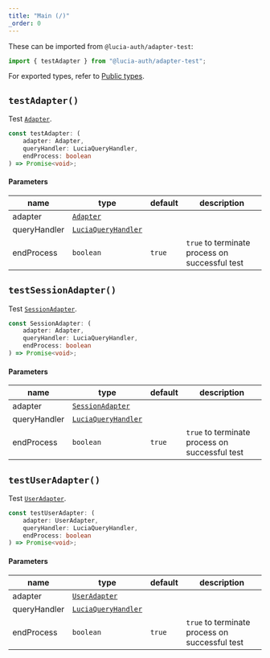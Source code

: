 ```yaml
---
title: "Main (/)"
_order: 0
---
```


These can be imported from `@lucia-auth/adapter-test`:

```ts
import { testAdapter } from "@lucia-auth/adapter-test";
```

For exported types, refer to [Public types](/reference/lucia-auth/types).

## `testAdapter()`

Test [`Adapter`](/reference/lucia-auth/types#adapter).

```ts
const testAdapter: (
	adapter: Adapter,
	queryHandler: LuciaQueryHandler,
	endProcess: boolean
) => Promise<void>;
```

#### Parameters

| name         | type                                                                   | default | description                                    |
| ------------ | ---------------------------------------------------------------------- | ------- | ---------------------------------------------- |
| adapter      | [`Adapter`](/reference/lucia-auth/types#adapter)                       |         |                                                |
| queryHandler | [`LuciaQueryHandler`](/reference/adapter-test/types#luciaqueryhandler) |         |                                                |
| endProcess   | `boolean`                                                              | `true`  | `true` to terminate process on successful test |

## `testSessionAdapter()`

Test [`SessionAdapter`](/reference/lucia-auth/types#sessionadapter).

```ts
const SessionAdapter: (
	adapter: Adapter,
	queryHandler: LuciaQueryHandler,
	endProcess: boolean
) => Promise<void>;
```

#### Parameters

| name         | type                                                                   | default | description                                    |
| ------------ | ---------------------------------------------------------------------- | ------- | ---------------------------------------------- |
| adapter      | [`SessionAdapter`](/reference/lucia-auth/types#sessionadapter)         |         |                                                |
| queryHandler | [`LuciaQueryHandler`](/reference/adapter-test/types#luciaqueryhandler) |         |                                                |
| endProcess   | `boolean`                                                              | `true`  | `true` to terminate process on successful test |

## `testUserAdapter()`

Test [`UserAdapter`](/reference/lucia-auth/types#useradapter).

```ts
const testUserAdapter: (
	adapter: UserAdapter,
	queryHandler: LuciaQueryHandler,
	endProcess: boolean
) => Promise<void>;
```

#### Parameters

| name         | type                                                                   | default | description                                    |
| ------------ | ---------------------------------------------------------------------- | ------- | ---------------------------------------------- |
| adapter      | [`UserAdapter`](/reference/lucia-auth/types#useradapter)               |         |                                                |
| queryHandler | [`LuciaQueryHandler`](/reference/adapter-test/types#luciaqueryhandler) |         |                                                |
| endProcess   | `boolean`                                                              | `true`  | `true` to terminate process on successful test |
